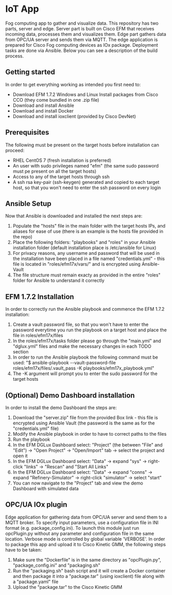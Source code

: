 # IoT App

Fog computing app to gather and visualize data. This repository has two parts, server and edge. Server part is built on Cisco EFM that receives incoming data, processes them and visualizes them. Edge part gathers data from OPC/UA server and sends them via MQTT. The edge application is prepared for Cisco Fog computing devices as IOx package.
Deployment tasks are done via Ansible. Below you can see a description of the build process.
## Getting started
In order to get everything working as intended you first need to:
* Download EFM 1.7.2 Windows and Linux Install packages from Cisco CCO (they come bundled in one .zip file)
* Download and install Ansible
* Download and install Docker
* Download and install ioxclient (provided by Cisco DevNet)
## Prerequisites
The following must be present on the target hosts before installation can proceed:
* RHEL CentOS 7 (fresh installation is preferred) 
* An user with sudo privileges named "efm" (the same sudo password must pe present on all the target hosts)
* Access to any of the target hosts through ssh
* A ssh rsa key-pair (ssh-keygen) generated and copied to each target host, so that you won't need to enter the ssh password
on every login
## Ansible Setup
Now that Ansible is downloaded and installed the next steps are:
1. Populate the "hosts" file in the main folder with the target hosts IPs, and aliases for ease of use
(there is an example is the hosts file provided in the repo)
2. Place the following folders: "playbooks" and "roles" in your Ansible installation folder 
(default installation place is /etc/ansible for Linux)
3. For privacy reasons, any username and password that will be used in the installation have been placed in a file
named "credentials.yml" - this file is located in "roles/efm17x/vars/" and is encrypted using Ansible-Vault
4. The file structure must remain exacty as provided in the entire "roles" folder for Ansible to understand it correctly
## EFM 1.7.2 Installation
In order to correctly run the Ansible playbook and commence the EFM 1.7.2 installation:
1. Create a vault password file, so that you won't have to enter the password everytime you run the playbook on a target host 
and place the file in roles/efm17x/files
2. In the roles/efm17x/tasks folder please go through the "main.yml" and "dglux.yml" files and make the necessary changes
in each TODO section
3. In order to run the Ansible playbook the following command must be used:
"$ ansible-playbook --vault-password-file roles/efm17x/files/.vault_pass -K playbooks/efm17x_playbook.yml"
4. The -K argument will prompt you to enter the sudo password for the target hosts
## (Optional) Demo Dashboard installation
In order to install the demo Dashboard the steps are:
1. Download the "server.zip" file from the provided Box link - this file is encrypted using Ansible Vault (the password is the same as for the "credentials.yml" file)
2. Modify the Ansible playbook in order to have to correct paths to the files
3. Run the playbook
4. In the EFM DGLux Dashboard select: "Project" (the between "File" and "Edit") -> "Open Project" -> "Open/Import" tab -> select the project and open it
5. In the EFM DGLux Dashboard select: "Data" -> expand "sys" -> right-click "links" -> "Rescan" and "Start All Links" 
6. In the EFM DGLux Dashboard select: "Data" -> expand "conns" -> expand "Refinery-Simulator" -> right-click "simulator" -> select "start"
7. You can now navigate to the "Project" tab and view the demo Dashboard with simulated data
## OPC/UA IOx plugin
Edge application for gathering data from OPC/UA server and send them to a MQTT broker. To specify input parameters, use a configuration file in INI format (e.g. package_config.ini). To launch this module just run opcPlugin.py without any parameter and configuration file in the same location. Verbose mode is controlled by global variable 'VERBOSE'.
In order to package this app and upload it to Cisco Kinetic GMM, the following steps have to be taken:
1. Make sure the "Dockerfile" is in the same directory as "opcPlugin.py", "package_config.ini" and "packaging.sh"
2. Run the "packaging.sh" bash script and it will create a Docker container and then package it into a "package.tar" (using ioxclient) file along with a "package.yaml" file
3. Upload the "package.tar" to the Cisco Kinetic GMM



